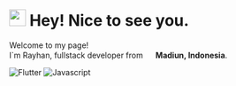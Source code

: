 <h1><img src="https://emojis.slackmojis.com/emojis/images/1531849430/4246/blob-sunglasses.gif?1531849430" width="30"/> Hey! Nice to see you.</h1>

<p>Welcome to my page!</br>I`m Rayhan, fullstack developer from <img src="https://cdn-icons-png.flaticon.com/128/6157/6157721.png" height="15"/> <b>Madiun, Indonesia</b>.
</p>

<img alt="Flutter" src="https://img.shields.io/badge/-Flutter-blue?style=flat-square&logo=flutter&logoColor=blue&labelColor=white&textColor=grey"/>
<img alt="Javascript" src="https://img.shields.io/badge/-Javascript-yellow?style=flat-square&logo=javascript&logoColor=black&labelColor=black&labelColor=black"/>

